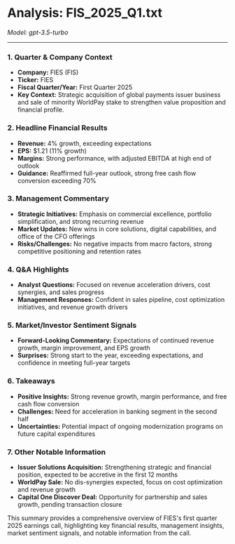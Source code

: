 # Analysis: FIS_2025_Q1.txt

*Model: gpt-3.5-turbo*

---

### 1. Quarter & Company Context
- **Company:** FIES (FIS)
- **Ticker:** FIES
- **Fiscal Quarter/Year:** First Quarter 2025
- **Key Context:** Strategic acquisition of global payments issuer business and sale of minority WorldPay stake to strengthen value proposition and financial profile.

### 2. Headline Financial Results
- **Revenue:** 4% growth, exceeding expectations
- **EPS:** $1.21 (11% growth)
- **Margins:** Strong performance, with adjusted EBITDA at high end of outlook
- **Guidance:** Reaffirmed full-year outlook, strong free cash flow conversion exceeding 70%

### 3. Management Commentary
- **Strategic Initiatives:** Emphasis on commercial excellence, portfolio simplification, and strong recurring revenue
- **Market Updates:** New wins in core solutions, digital capabilities, and office of the CFO offerings
- **Risks/Challenges:** No negative impacts from macro factors, strong competitive positioning and retention rates

### 4. Q&A Highlights
- **Analyst Questions:** Focused on revenue acceleration drivers, cost synergies, and sales progress
- **Management Responses:** Confident in sales pipeline, cost optimization initiatives, and revenue growth drivers

### 5. Market/Investor Sentiment Signals
- **Forward-Looking Commentary:** Expectations of continued revenue growth, margin improvement, and EPS growth
- **Surprises:** Strong start to the year, exceeding expectations, and confidence in meeting full-year targets

### 6. Takeaways
- **Positive Insights:** Strong revenue growth, margin performance, and free cash flow conversion
- **Challenges:** Need for acceleration in banking segment in the second half
- **Uncertainties:** Potential impact of ongoing modernization programs on future capital expenditures

### 7. Other Notable Information
- **Issuer Solutions Acquisition:** Strengthening strategic and financial position, expected to be accretive in the first 12 months
- **WorldPay Sale:** No dis-synergies expected, focus on cost optimization and revenue growth
- **Capital One Discover Deal:** Opportunity for partnership and sales growth, pending transaction closure

This summary provides a comprehensive overview of FIES's first quarter 2025 earnings call, highlighting key financial results, management insights, market sentiment signals, and notable information from the call.